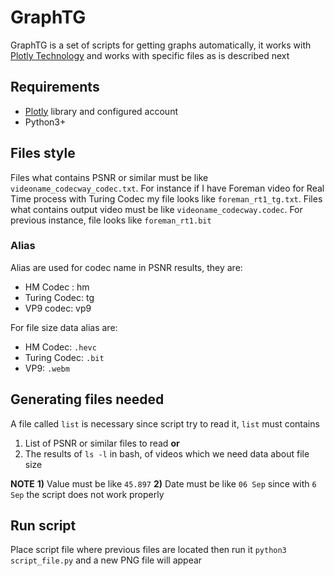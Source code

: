 # GraphTG

GraphTG is a set of scripts for getting graphs automatically, it works with [Plotly Technology](plot.ly) and works with specific files as is described next

## Requirements

 - [Plotly](plot.ly) library and configured account
 - Python3+

## Files style

Files what contains PSNR or similar must be like `videoname_codecway_codec.txt`. For instance if I have Foreman video for Real Time process with Turing Codec my file looks like `foreman_rt1_tg.txt`. 
Files what contains output video must be like `videoname_codecway.codec`. For previous instance, file looks like `foreman_rt1.bit`

### Alias

Alias are used for codec name in PSNR results, they are:

 - HM Codec : hm
 - Turing Codec: tg
 - VP9 codec: vp9

For file size data alias are:

 - HM Codec: `.hevc`
 - Turing Codec: `.bit`
 - VP9: `.webm`

## Generating files needed

A file called `list` is necessary since script try to read it, `list` must contains  

 1. List of PSNR or similar files to read **or**
 2. The results of `ls -l` in bash, of videos which we need data about file size

**NOTE**
**1)** Value must be like `45.897`
**2)** Date must be like `06 Sep` since with `6 Sep` the script does not work properly

## Run script

Place script file where previous files are located then run it `python3 script_file.py` and a new PNG file will appear